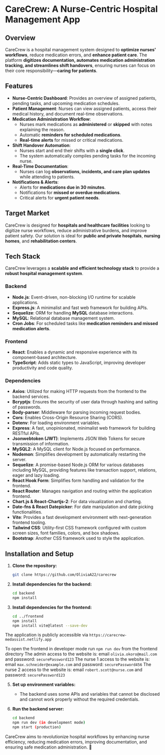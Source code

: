 # CareCrew: A Nurse-Centric Hospital Management App

## Overview

CareCrew is a hospital management system designed to **optimize nurses' workflows**, reduce medication errors, and **enhance patient care**. The platform **digitizes documentation, automates medication administration tracking, and streamlines shift handovers**, ensuring nurses can focus on their core responsibility—**caring for patients**.

## Features

- **Nurse-Centric Dashboard**: Provides an overview of assigned patients, pending tasks, and upcoming medication schedules.
- **Patient Management**: Nurses can view assigned patients, access their medical history, and document real-time observations.
- **Medication Administration Workflow**:
  - Nurses mark medications as **administered** or **skipped** with notes explaining the reason.
  - Automatic **reminders for scheduled medications**.
  - **Real-time alerts** for missed or critical medications.
- **Shift Handover Automation**:
  - Nurses start and end their shifts with a **single click**.
  - The system automatically compiles pending tasks for the incoming nurse.
- **Real-Time Documentation**:
  - Nurses can log **observations, incidents, and care plan updates** while attending to patients.
- **Notifications & Alerts**:
  - Alerts for **medications due in 30 minutes**.
  - Notifications for **missed or overdue medications**.
  - Critical alerts for **urgent patient needs**.

## Target Market

CareCrew is designed for **hospitals and healthcare facilities** looking to digitize nurse workflows, reduce administrative burdens, and improve patient safety. Our solution is ideal for **public and private hospitals**, **nursing homes**, and **rehabilitation centers**.

## Tech Stack

CareCrew leverages a **scalable and efficient technology stack** to provide a **robust hospital management system**.

### Backend

- **Node.js**: Event-driven, non-blocking I/O runtime for scalable applications.
- **Express.js**: A minimalist and fast web framework for building APIs.
- **Sequelize**: ORM for handling **MySQL** database interactions.
- **MySQL**: Relational database management system.
- **Cron Jobs**: For scheduled tasks like **medication reminders and missed medication alerts**.

### Frontend

- **React**: Enables a dynamic and responsive experience with its component-based architecture.
- **TypeScript**: Adds static types to JavaScript, improving developer productivity and code quality.

### Dependencies

- **Axios**: Utilized for making HTTP requests from the frontend to the backend services.
- **Bcryptjs**: Ensures the security of user data through hashing and salting of passwords.
- **Body-parser**: Middleware for parsing incoming request bodies.
- **Cors**: Enables Cross-Origin Resource Sharing (CORS).
- **Dotenv**: For loading environment variables.
- **Express**: A fast, unopinionated, minimalist web framework for building RESTful APIs.
- **Jsonwebtoken (JWT)**: Implements JSON Web Tokens for secure transmission of information.
- **MySQL2**: A MySQL client for Node.js focused on performance.
- **Nodemon**: Simplifies development by automatically restarting the server.
- **Sequelize**: A promise-based Node.js ORM for various databases including MySQL, providing features like transaction support, relations, eager and lazy loading.
- **React Hook Form**: Simplifies form handling and validation for the frontend.
- **React Router**: Manages navigation and routing within the application frontend.
- **Chart.js & React-Chartjs-2**: For data visualization and charting.
- **Date-fns & React Datepicker**: For date manipulation and date picking functionalities.
- **Vite**: Provides a fast development environment with next-generation frontend tooling.
- **Tailwind CSS**: Utility-first CSS framework configured with custom screen sizes, font families, colors, and box shadows.
- **Bootstrap**: Another CSS framework used to style the application.

## Installation and Setup

1. **Clone the repository:**

   ```bash
   git clone https://github.com/OliviaA22/carecrew
   ```

2. **Install dependencies for the backend:**

    ```bash
    cd backend
    npm install
    ```

3. **Install dependencies for the frontend:**

    ```bash
    cd ../frontend
    npm install
    npm install vite@latest --save-dev
    ```

The application is publicly accessible via `https://carecrew-medassist.netlify.app`

To open the frontend in developer mode run `npm run dev` from the frontend directory
   The admin access to the website is: email `olivia.okoro@mail.com` and password: `securePassword123`
   The nurse 1 access to the website is: email `max.schneider@example.com` and password: `securePassword456`
   The nurse 2 access to the website is: email `robert.scott@nurse.com` and password: `securePassword123`

5. **Set up environment variables:**
   - The backend uses some APIs and variables that cannot be disclosed and cannot work properly without the required credentials.

6. **Run the backend server:**

   ```bash
   cd backend
   npm run dev (in development mode)
   npm start (production)
   ```

CareCrew aims to revolutionize hospital workflows by enhancing nurse efficiency, reducing medication errors, improving documentation, and ensuring safe medication administration. 🚀
